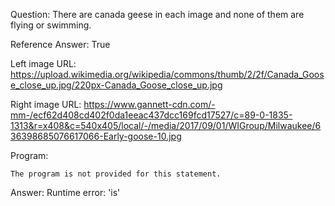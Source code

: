 Question: There are canada geese in each image and none of them are flying or swimming.

Reference Answer: True

Left image URL: https://upload.wikimedia.org/wikipedia/commons/thumb/2/2f/Canada_Goose_close_up.jpg/220px-Canada_Goose_close_up.jpg

Right image URL: https://www.gannett-cdn.com/-mm-/ecf62d408cd402f0da1eeac437dcc169fcd17527/c=89-0-1835-1313&r=x408&c=540x405/local/-/media/2017/09/01/WIGroup/Milwaukee/636398685076617066-Early-goose-10.jpg

Program:

```
The program is not provided for this statement.
```
Answer: Runtime error: 'is'

